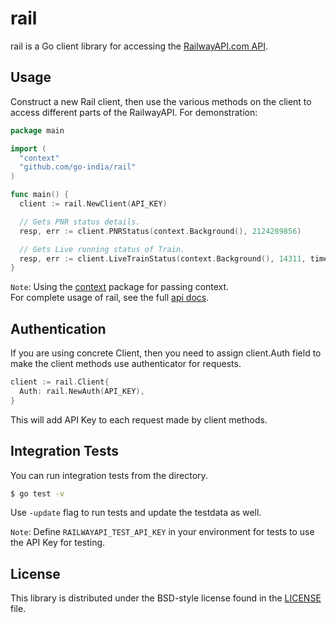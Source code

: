 # rail

rail is a Go client library for accessing the [RailwayAPI.com API](https://railwayapi.com/api).

## Usage

Construct a new Rail client, then use the various methods on the client to
access different parts of the RailwayAPI. For demonstration:

```go
package main

import (
  "context"
  "github.com/go-india/rail"
)

func main() {
  client := rail.NewClient(API_KEY)

  // Gets PNR status details.
  resp, err := client.PNRStatus(context.Background(), 2124289856)

  // Gets Live running status of Train.
  resp, err := client.LiveTrainStatus(context.Background(), 14311, time.Now())
}
```

`Note`: Using the [context](https://godoc.org/context) package for passing context.  
For complete usage of rail, see the full [api docs](https://railwayapi.com/api).

## Authentication

If you are using concrete Client, then you need to assign client.Auth field to
make the client methods use authenticator for requests.

```go
client := rail.Client{
  Auth: rail.NewAuth(API_KEY),
}
```

This will add API Key to each request made by client methods.

## Integration Tests

You can run integration tests from the directory.

```bash
$ go test -v
```

Use `-update` flag to run tests and update the testdata as well.  

`Note`: Define `RAILWAYAPI_TEST_API_KEY` in your environment for tests to use the API Key for testing.

## License

This library is distributed under the BSD-style license found in the [LICENSE](./LICENSE)
file.